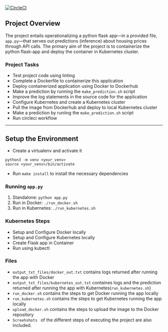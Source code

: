 [![CircleCI](https://dl.circleci.com/status-badge/img/gh/buklawz/operationalize-machine-learning-microservice-api/tree/main.svg?style=svg)](https://dl.circleci.com/status-badge/redirect/gh/buklawz/operationalize-machine-learning-microservice-api/tree/main)

## Project Overview

The project entails operationalizing a python flask app—in a provided file, `app.py`—that serves out predictions (inference) about housing prices through API calls. 
The primary aim of the project is to containerize the python flask-app and deploy the container in Kubernetes cluster. 

### Project Tasks

* Test project code using linting
* Complete a Dockerfile to containerize this application
* Deploy containerized application using Docker to Dockerhub 
* Make a prediction by running the `make_prediction.sh` script
* Improve the log statements in the source code for the application
* Configure Kubernetes and create a Kubernetes cluster
* Pull the image from Dockerhub and deploy to local Kubernetes cluster
* Make a prediction by runiing the `make_prediction.sh` script
* Run circleci workflow

---

## Setup the Environment

* Create a virtualenv and activate it

```
python3 -m venv <your_venv>
source <your_venv>/bin/activate
```

* Run `make install` to install the necessary dependencies

### Running `app.py`

1. Standalone:  `python app.py`
2. Run in Docker:  `./run_docker.sh`
3. Run in Kubernetes:  `./run_kubernetes.sh`

### Kubernetes Steps

* Setup and Configure Docker locally
* Setup and Configure Kubernetes locally
* Create Flask app in Container
* Run using kubectl

### Files

* `output_txt_files/docker_out.txt` contains logs returned after running the app with Docker
* `output_txt_files/kubernetes_out.txt` containes logs and the prediction returned after running the app with Kubernetes(`run_kubernetes.sh`)
* `run_docker.sh` contains the steps to get Docker running the app locally
* `run_kubernetes.sh` contains the steps to get Kubernetes running the app locally
* `upload_docker.sh` contains the steps to upload the image to the Docker repository
*  `Screehshots ` of the different steps of executing the project are also included.
